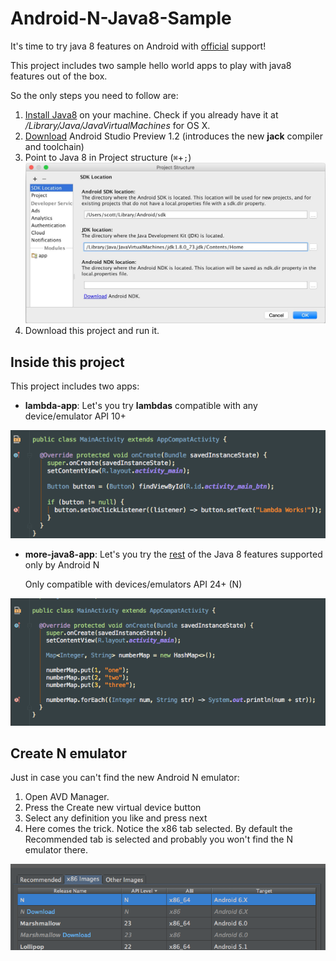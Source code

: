 # Android-N-Java8-Sample
It's time to try java 8 features on Android with [official](https://developer.android.com/intl/es/preview/j8-jack.html) support!

This project includes two sample hello world apps to play with java8 features out of the box.

So the only steps you need to follow are:

1. [Install Java8](http://www.oracle.com/technetwork/java/javase/downloads/jdk8-downloads-2133151.html) on your machine. Check if you already have it at */Library/Java/JavaVirtualMachines* for OS X.
2. [Download](http://tools.android.com/download/studio/canary/latest) Android Studio Preview 1.2 (introduces the new **jack** compiler and toolchain)
3. Point to Java 8 in Project structure (`⌘`+`;`)
![as-prefs](/images/project.jpg)
4. Download this project and run it.

## Inside this project
This project includes two apps:
- **lambda-app**: Let's you try **lambdas**
  compatible with any device/emulator API 10+

![lambda](/images/lambda.png)
  
- **more-java8-app**: Let's you try the [rest](https://developer.android.com/intl/es/preview/j8-jack.html) of the Java 8 features supported only by Android N
  
  Only compatible with devices/emulators API 24+ (N)

![more](/images/more.png)

## Create N emulator

Just in case you can't find the new Android N emulator:

1. Open AVD Manager.
2. Press the Create new virtual device button
3. Select any definition you like and press next
4. Here comes the trick. Notice the x86 tab selected.
By default the Recommended tab is selected and probably you won't find the N emulator there.

![trick](/images/n-emulator.png)

